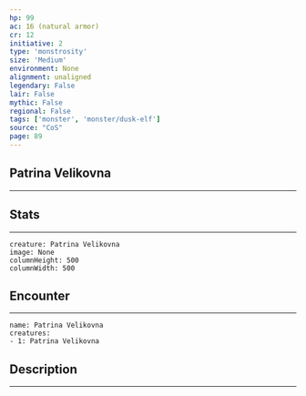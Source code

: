 ```yaml
---
hp: 99
ac: 16 (natural armor)
cr: 12
initiative: 2
type: 'monstrosity'    
size: 'Medium'
environment: None
alignment: unaligned
legendary: False
lair: False
mythic: False
regional: False
tags: ['monster', 'monster/dusk-elf']
source: "CoS"
page: 89
---
```


## Patrina Velikovna
---



## Stats
---

```statblock
creature: Patrina Velikovna
image: None
columnHeight: 500
columnWidth: 500
```

## Encounter
---

```encounter-table
name: Patrina Velikovna
creatures:
- 1: Patrina Velikovna
```

## Description
---




